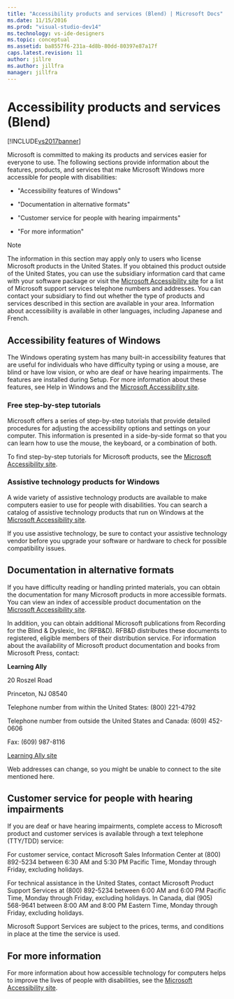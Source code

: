 ```yaml
---
title: "Accessibility products and services (Blend) | Microsoft Docs"
ms.date: 11/15/2016
ms.prod: "visual-studio-dev14"
ms.technology: vs-ide-designers
ms.topic: conceptual
ms.assetid: ba8557f6-231a-4d8b-80dd-80397e87a17f
caps.latest.revision: 11
author: jillre
ms.author: jillfra
manager: jillfra
---
```

# Accessibility products and services (Blend)
[!INCLUDE[vs2017banner](../includes/vs2017banner.md)]

Microsoft is committed to making its products and services easier for everyone to use. The following sections provide information about the features, products, and services that make Microsoft Windows more accessible for people with disabilities:

- "Accessibility features of Windows"

- "Documentation in alternative formats"

- "Customer service for people with hearing impairments"

- "For more information"

> [!NOTE]
> The information in this section may apply only to users who license Microsoft products in the United States. If you obtained this product outside of the United States, you can use the subsidiary information card that came with your software package or visit the [Microsoft Accessibility site](https://www.microsoft.com/enable) for a list of Microsoft support services telephone numbers and addresses. You can contact your subsidiary to find out whether the type of products and services described in this section are available in your area. Information about accessibility is available in other languages, including Japanese and French.

## Accessibility features of Windows
 The Windows operating system has many built-in accessibility features that are useful for individuals who have difficulty typing or using a mouse, are blind or have low vision, or who are deaf or have hearing impairments. The features are installed during Setup. For more information about these features, see Help in Windows and the [Microsoft Accessibility site](https://www.microsoft.com/enable).

### Free step-by-step tutorials
 Microsoft offers a series of step-by-step tutorials that provide detailed procedures for adjusting the accessibility options and settings on your computer. This information is presented in a side-by-side format so that you can learn how to use the mouse, the keyboard, or a combination of both.

 To find step-by-step tutorials for Microsoft products, see the [Microsoft Accessibility site](https://www.microsoft.com/enable).

### Assistive technology products for Windows
 A wide variety of assistive technology products are available to make computers easier to use for people with disabilities. You can search a catalog of assistive technology products that run on Windows at the [Microsoft Accessibility site](https://www.microsoft.com/enable).

 If you use assistive technology, be sure to contact your assistive technology vendor before you upgrade your software or hardware to check for possible compatibility issues.

## Documentation in alternative formats
 If you have difficulty reading or handling printed materials, you can obtain the documentation for many Microsoft products in more accessible formats. You can view an index of accessible product documentation on the [Microsoft Accessibility site](https://www.microsoft.com/enable).

 In addition, you can obtain additional Microsoft publications from Recording for the Blind & Dyslexic, Inc (RFB&D). RFB&D distributes these documents to registered, eligible members of their distribution service. For information about the availability of Microsoft product documentation and books from Microsoft Press, contact:

 **Learning Ally**

 20 Roszel Road

 Princeton, NJ 08540

 Telephone number from within the United States: (800) 221-4792

 Telephone number from outside the United States and Canada: (609) 452-0606

 Fax: (609) 987-8116

 [Learning Ally site](https://www.learningally.org/)

 Web addresses can change, so you might be unable to connect to the site mentioned here.

## Customer service for people with hearing impairments
 If you are deaf or have hearing impairments, complete access to Microsoft product and customer services is available through a text telephone (TTY/TDD) service:

 For customer service, contact Microsoft Sales Information Center at (800) 892-5234 between 6:30 AM and 5:30 PM Pacific Time, Monday through Friday, excluding holidays.

 For technical assistance in the United States, contact Microsoft Product Support Services at (800) 892-5234 between 6:00 AM and 6:00 PM Pacific Time, Monday through Friday, excluding holidays. In Canada, dial (905) 568-9641 between 8:00 AM and 8:00 PM Eastern Time, Monday through Friday, excluding holidays.

 Microsoft Support Services are subject to the prices, terms, and conditions in place at the time the service is used.

## For more information
 For more information about how accessible technology for computers helps to improve the lives of people with disabilities, see the [Microsoft Accessibility site](https://www.microsoft.com/enable).
